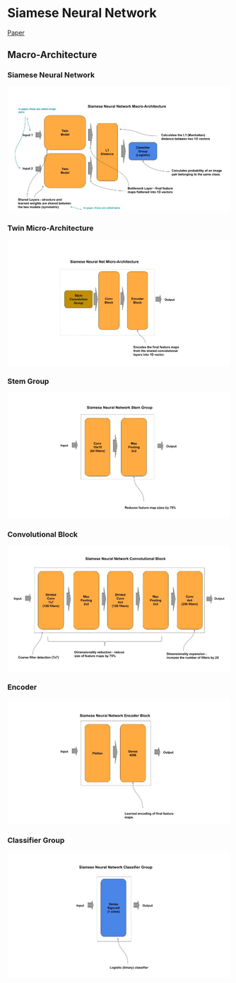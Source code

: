 # Siamese Neural Network

[Paper](https://www.cs.cmu.edu/~rsalakhu/papers/oneshot1.pdf)

## Macro-Architecture

### Siamese Neural Network

<img src="macro.jpg">

### Twin Micro-Architecture

<img src="micro.jpg">

### Stem Group

<img src="stem.jpg">

### Convolutional Block

<img src="block-conv.jpg">

### Encoder 

<img src="encoder.jpg">

### Classifier Group

<img src="classifier.jpg">


